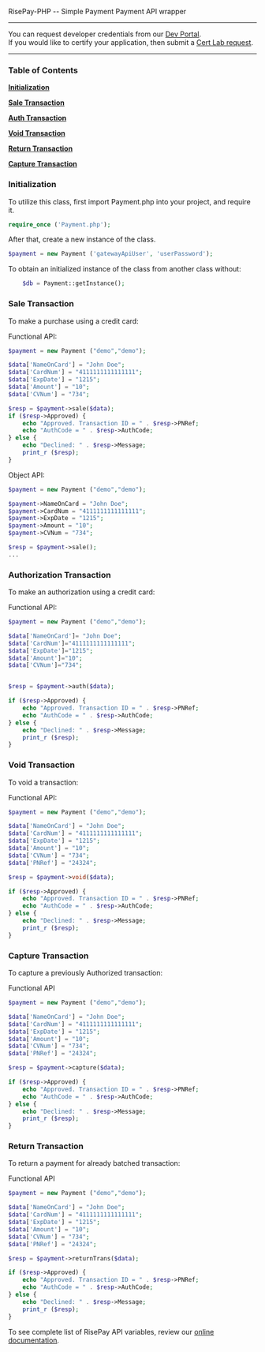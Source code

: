 RisePay-PHP -- Simple Payment Payment API wrapper

<hr>
You can request developer credentials from our <a href='http://sales.payment.com/rise-dev-access.html'>Dev Portal</a>.</br> If you would like to certify your application, then submit a <a href='http://sales.payment.com/rise-cert-lab-access.html'>Cert Lab request</a>.
<hr>

### Table of Contents
**[Initialization](#initialization)**

**[Sale Transaction](#sale-transaction)**

**[Auth Transaction](#authorization-transaction)**

**[Void Transaction](#void-transaction)**

**[Return Transaction](#return-transaction)**

**[Capture Transaction](#capture-transaction)**

### Initialization
To utilize this class, first import Payment.php into your project, and require it.

```php
require_once ('Payment.php');
```

After that, create a new instance of the class.

```php
$payment = new Payment ('gatewayApiUser', 'userPassword');
```

To obtain an initialized instance of the class from another class without:
```php
    $db = Payment::getInstance();
```

### Sale Transaction
To make a purchase using a credit card:

Functional API:
```php
$payment = new Payment ("demo","demo");

$data['NameOnCard'] = "John Doe";
$data['CardNum'] = "4111111111111111";
$data['ExpDate'] = "1215";
$data['Amount'] = "10";
$data['CVNum'] = "734";

$resp = $payment->sale($data);
if ($resp->Approved) {
    echo "Approved. Transaction ID = " . $resp->PNRef;
    echo "AuthCode = " . $resp->AuthCode;
} else {
    echo "Declined: " . $resp->Message;
    print_r ($resp);
}

```

Object API:
```php
$payment = new Payment ("demo","demo");

$payment->NameOnCard = "John Doe";
$payment->CardNum = "4111111111111111";
$payment->ExpDate = "1215";
$payment->Amount = "10";
$payment->CVNum = "734";

$resp = $payment->sale();
...
```

### Authorization Transaction
To make an authorization using a credit card:

Functional API:
```php
$payment = new Payment ("demo","demo");

$data['NameOnCard']= "John Doe";
$data['CardNum']="4111111111111111";
$data['ExpDate']="1215";
$data['Amount']="10";
$data['CVNum']="734";


$resp = $payment->auth($data);

if ($resp->Approved) {
    echo "Approved. Transaction ID = " . $resp->PNRef;
    echo "AuthCode = " . $resp->AuthCode;
} else {
    echo "Declined: " . $resp->Message;
    print_r ($resp);
}
```

### Void Transaction

To void a transaction:

Functional API:
```php
$payment = new Payment ("demo","demo");

$data['NameOnCard'] = "John Doe";
$data['CardNum'] = "4111111111111111";
$data['ExpDate'] = "1215";
$data['Amount'] = "10";
$data['CVNum'] = "734";
$data['PNRef'] = "24324";

$resp = $payment->void($data);

if ($resp->Approved) {
    echo "Approved. Transaction ID = " . $resp->PNRef;
    echo "AuthCode = " . $resp->AuthCode;
} else {
    echo "Declined: " . $resp->Message;
    print_r ($resp);
}
```

### Capture Transaction

To capture a previously Authorized transaction:

Functional API
```php
$payment = new Payment ("demo","demo");

$data['NameOnCard'] = "John Doe";
$data['CardNum'] = "4111111111111111";
$data['ExpDate'] = "1215";
$data['Amount'] = "10";
$data['CVNum'] = "734";
$data['PNRef'] = "24324";

$resp = $payment->capture($data);

if ($resp->Approved) {
    echo "Approved. Transaction ID = " . $resp->PNRef;
    echo "AuthCode = " . $resp->AuthCode;
} else {
    echo "Declined: " . $resp->Message;
    print_r ($resp);
}
```

### Return Transaction

To return a payment for already batched transaction:

Functional API

```php
$payment = new Payment ("demo","demo");

$data['NameOnCard'] = "John Doe";
$data['CardNum'] = "4111111111111111";
$data['ExpDate'] = "1215";
$data['Amount'] = "10";
$data['CVNum'] = "734";
$data['PNRef'] = "24324";

$resp = $payment->returnTrans($data);

if ($resp->Approved) {
    echo "Approved. Transaction ID = " . $resp->PNRef;
    echo "AuthCode = " . $resp->AuthCode;
} else {
    echo "Declined: " . $resp->Message;
    print_r ($resp);
}
```

To see complete list of RisePay API variables, review our <a href='https://secure.suregate.net/vt/nethelp/Documents/processcreditcard.htm'>online documentation</a>. </br>

